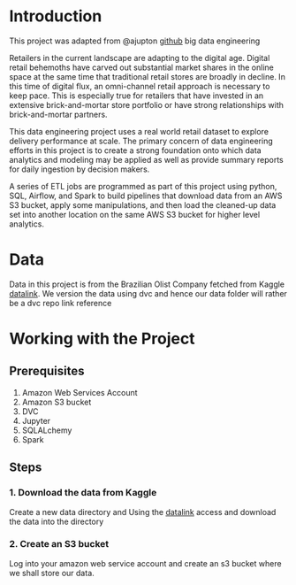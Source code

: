 # Introduction

This project was adapted from @ajupton [github] big data engineering

Retailers in the current landscape are adapting to the digital age. Digital retail behemoths have carved out substantial market shares in the online space at the same time that traditional retail stores are broadly in decline. In this time of digital flux, an omni-channel retail approach is necessary to keep pace. This is especially true for retailers that have invested in an extensive brick-and-mortar store portfolio or have strong relationships with brick-and-mortar partners.

This data engineering project uses a real world retail dataset to explore delivery performance at scale. The primary concern of data engineering efforts in this project is to create a strong foundation onto which data analytics and modeling may be applied as well as provide summary reports for daily ingestion by decision makers.

A series of ETL jobs are programmed as part of this project using python, SQL, Airflow, and Spark to build pipelines that download data from an AWS S3 bucket, apply some manipulations, and then load the cleaned-up data set into another location on the same AWS S3 bucket for higher level analytics.



# Data
Data in this project is from the Brazilian Olist Company fetched from Kaggle [datalink].
We version the data using dvc and hence our data folder will rather be a dvc repo link reference 



# Working with the Project

## Prerequisites
1. Amazon Web Services Account 
2. Amazon S3 bucket
3. DVC
4. Jupyter
5. SQLALchemy
6. Spark


## Steps
###   1. Download the data from Kaggle

Create a new data directory and Using the [datalink] access and download the data into the directory

### 2. Create an S3 bucket
Log into your amazon web service account and create an s3 bucket where we shall store our data.














[github]: https://github.com/ajupton/big-data-engineering-project

[datalink]: https://github.com/ajupton/big-data-engineering-project